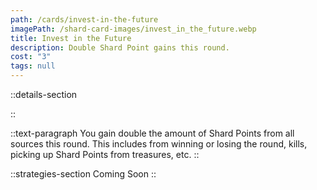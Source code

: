 ```yaml
---
path: /cards/invest-in-the-future
imagePath: /shard-card-images/invest_in_the_future.webp
title: Invest in the Future
description: Double Shard Point gains this round.
cost: "3"
tags: null
---
```


::details-section

::

::text-paragraph
You gain double the amount of Shard Points from all sources this round. This includes from winning or losing the round, kills, picking up Shard Points from treasures, etc.
::

::strategies-section
Coming Soon
::
